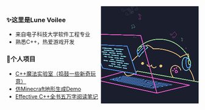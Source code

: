 

<img align="right" alt="GIF" src="resource/maomao.gif" />

### ✨这里是Lune Voilee

- 来自电子科技大学软件工程专业
- 熟悉C++，热爱游戏开发


### 🚩个人项目
- [C++魔法实验室（捣鼓一些新奇玩意）](https://github.com/LuneVoilee/MagicLab)
- [仿Minecraft地形生成Demo](https://github.com/LuneVoilee/MinecraftTerrainGeneration)
- [Effective C++全书五万字阅读笔记](https://github.com/LuneVoilee/EffectiveCPP_BookNotes)
